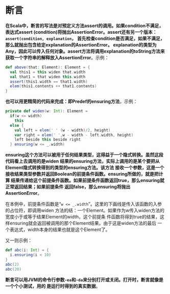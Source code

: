 断言
================================================================================
**在Scala中，断言的写法是对预定义方法assert的调用。如果condition不满足，表达式assert
(condition)将抛出AssertionError。assert还有另一个版本：`assert(condition, explanation`，
首先检查condition是否满足，如果不满足，那么就抛出包含给定explanation的AssertionError。
explanation的类型为Any，因此可以传入任何对象。assert方法将调用explanation的toString方法来
获取一个字符串的解释放入AssertionError**。示例：
```scala
def above(that: Element): Element = {
  val this1 = this widen that.width 
  val that1 = that widen this.width 
  assert(this1.width == that1.width)
  elem(this1.contents ++ that1.contents)
}
```
**也可以用更精简的代码来完成：即Predef的ensuring方法**，示例：
```scala
private def widen(w: Int): Element =
  if(w <= width) 
    this 
  else {
    val left = elem(' ' (w - width)/2, height)
    var right = elem(' ',w - width - left.width, height)
    left beside this beside right
  } ensuring(w <= _.width)
```
**ensuring这个方法可以被用于任何结果类型，这得益于一个隐式转换。虽然这段代码看上去调用的是widen
结果的ensuring方法，实际上调用的是某个要把从Element隐式转换得到的类型的ensuring方法。该方法
接收一个参数，这是一个接收结果类型参数并返回Boolean的前提条件函数。ensuring所做的，就是把计算
结果传递给这个前提条件函数。如果前提条件函数返回true，那么ensuring就正常返回结果；如果前提条件
返回false，那么ensuring将抛出AssertionError**。

在本例中，前提条件函数是“`w <= _.width`”。这里的下画线是传入该函数的入参的占位符，即调用widen
方法的结：一个Element。如果作为w传入widen方法的宽度小于或等于结果Element的width，这个前提条
件函数将得到true的结果，这样ensuring就会返回被调用的那个Element结果。由于这是widen方法的最后
一个表达式，width本身的结果也就是这个Element了。

又一则示例：
```scala
def abc(i: Int) = {
  i.ensuring(i < 10)
}
abc(2)
abc(20)
```
**断言可以用JVM的命令行参数`-ea`和`-da`来分别打开或关闭。打开时，断言就像是一个个小测试，用的
是运行时得到的真实数据**。



